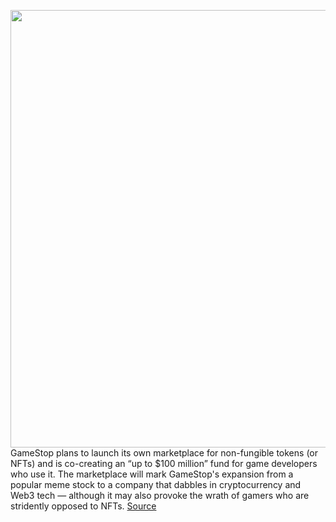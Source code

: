 <img src='https://cdn.vox-cdn.com/thumbor/77QKfQM048i3YaG12r6_eSCrfyA=/0x0:2200x1467/1200x800/filters:focal(924x558:1276x910)/cdn.vox-cdn.com/uploads/chorus_image/image/70466023/20170822_Sean_Hollister_Verge_2.0.jpg' width='700px' /><br/>
GameStop plans to launch its own marketplace for non-fungible tokens (or NFTs) and is co-creating an “up to $100 million” fund for game developers who use it. The marketplace will mark GameStop's expansion from a popular meme stock to a company that dabbles in cryptocurrency and Web3 tech — although it may also provoke the wrath of gamers who are stridently opposed to NFTs.
<a href='https://www.theverge.com/2022/2/3/22914855/gamestop-nft-marketplace-immutable-x-ethereum-announcement'> Source <a/>